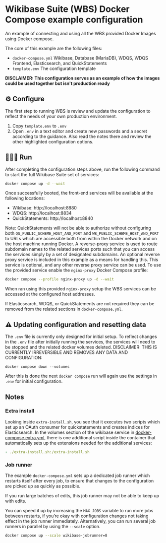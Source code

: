 # Wikibase Suite (WBS) Docker Compose example configuration

An example of connecting and using all the WBS provided Docker Images using Docker compose.

The core of this example are the following files:

- `docker-compose.yml` Wikibase, Database (MariaDB), WDQS, WDQS Frontend, Elasticsearch, and QuickStatements
- `template.env` The configuration template

**DISCLAIMER: This configuration serves as an example of how the images could be used together but isn't production ready**

## ⚙️ Configure

The first step to running WBS is review and update the configuration to reflect the needs of your own production environment. 

1. Copy `template.env` to `.env`
2. Open `.env` in a text editor and create new passwords and a secret according to the guidance. Also read the notes there and review the other highlighted configuration options.

## 🏃🏽‍♀️ Run

After completing the configuration steps above, run the following command to start the full Wikibase Suite set of services:

 ```sh
 docker compose up -d --wait
 ```

 Once successfully booted, the front-end services will be available at the following locations:

 - Wikibase: http://localhost:8880
 - WDQS: http://localhost:8834
 - QuickStatements: http://localhost:8840

Note: QuickStatements will not be able to authorize without configuring both `QS_PUBLIC_SCHEME_HOST_AND_PORT` and `WB_PUBLIC_SCHEME_HOST_AND_PORT` to URLs which are accessible both from within the Docker network and on the host machine running Docker. A reverse-proxy service is used to route subdomain names to the related services ports such that you can access the services simply by a set of designated subdomains.  An optional reverse proxy service is included in this example as a means for handling this. This service is optional, and any other reverse proxy service can be used. To use the provided service enable the `nginx-proxy` Docker Compose profile:

```sh
docker compose --profile nginx-proxy up -d --wait
```

When ran using this provided `nginx-proxy` setup the WBS services can be accessed at the configured host addresses.

If Elasticsearch, WDQS, or QuickStatements are not required they can be removed from the related sections in `docker-compose.yml`.

## ⚠️ Updating configuration and resetting data

The `.env` file is currently only designed for initial setup. To reflect changes in the `.env` file after initially running the services, the services will need to be stopped and the related docker volumes deleted. DISCLAIMER: THIS IS CURRENTLY IRREVERSIBLE AND REMOVES ANY DATA AND CONFIGURATION:

```
docker compose down --volumes
```

After this is done the next `docker compose` run will again use the settings in `.env` for initial configuration.

## Notes

### Extra install

Looking inside `extra-install.sh`, you see that it executes two scripts which set up an OAuth consumer for quickstatements and creates indices for Elasticsearch. In the volumes section of the wikibase service in [docker-compose.extra.yml](docker-compose.extra.yml), there is one additional script inside the container that automatically sets up the extensions needed for the additional services:

  ```yml
  - ./extra-install.sh:/extra-install.sh
  ```

### Job runner

The example `docker-compose.yml` sets up a dedicated job runner which restarts itself after every job, to ensure that changes to the configuration are picked up as quickly as possible.

If you run large batches of edits, this job runner may not be able to keep up with edits.

You can speed it up by increasing the `MAX_JOBS` variable to run more jobs between restarts, if you’re okay with configuration changes not taking effect in the job runner immediately.
Alternatively, you can run several job runners in parallel by using the `--scale` option.

```sh
docker compose up --scale wikibase-jobrunner=8
```
